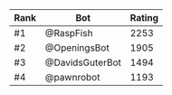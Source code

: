 Rank|Bot|Rating
---|---|---
#1|@RaspFish|2253
#2|@OpeningsBot|1905
#3|@DavidsGuterBot|1494
#4|@pawnrobot|1193

